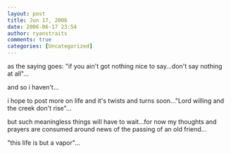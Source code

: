 ```yaml
---
layout: post
title: Jun 17, 2006
date: 2006-06-17 23:54
author: ryanstraits
comments: true
categories: [Uncategorized]
---
```

as the saying goes: "if you ain't got nothing nice to say...don't say nothing at all"...

and so i haven't...

i hope to post more on life and it's twists and turns soon..."Lord willing and the creek don't rise"...

but such meaningless things will have to wait...for now my thoughts and prayers are consumed around news of the passing of an old friend...

"this life is but a vapor"...
